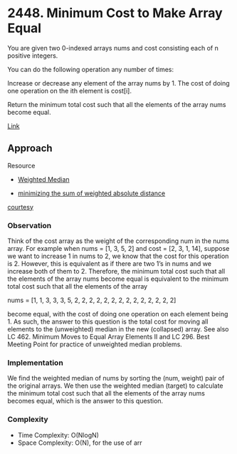 # 2448. Minimum Cost to Make Array Equal

You are given two 0-indexed arrays nums and cost consisting each of n positive integers.

You can do the following operation any number of times:

Increase or decrease any element of the array nums by 1.
The cost of doing one operation on the ith element is cost[i].

Return the minimum total cost such that all the elements of the array nums become equal.

[Link](https://leetcode.com/problems/minimum-cost-to-make-array-equal/description/)

## Approach

Resource

- [Weighted Median](https://en.wikipedia.org/wiki/Weighted_median#:~:text=In%20statistics%2C%20a%20weighted%20median,central%20tendency%2C%20robust%20against%20outliers.)

- [minimizing the sum of weighted absolute distance](https://math.stackexchange.com/questions/1547336/minimizing-the-sum-of-weighted-absolute-distance)

[courtesy](https://leetcode.com/problems/minimum-cost-to-make-array-equal/solutions/2734183/python3-weighted-median-o-nlogn-with-explanations/)

### Observation
Think of the cost array as the weight of the corresponding num in the nums array. For example when nums = [1, 3, 5, 2] and cost = [2, 3, 1, 14], suppose we want to increase 1 in nums to 2, we know that the cost for this operation is 2. However, this is equivalent as if there are two 1’s in nums and we increase both of them to 2. Therefore, the minimum total cost such that all the elements of the array nums become equal is equivalent to the minimum total cost such that all the elements of the array

nums = [1, 1, 3, 3, 3, 5, 2, 2, 2, 2, 2, 2, 2, 2, 2, 2, 2, 2, 2, 2]

become equal, with the cost of doing one operation on each element being 1. As such, the answer to this question is the total cost for moving all elements to the (unweighted) median in the new (collapsed) array. See also LC 462. Minimum Moves to Equal Array Elements II and LC 296. Best Meeting Point for practice of unweighted median problems.

### Implementation
We find the weighted median of nums by sorting the (num, weight) pair of the original arrays. We then use the weighted median (target) to calculate the minimum total cost such that all the elements of the array nums becomes equal, which is the answer to this question.

### Complexity
- Time Complexity: O(NlogN)
- Space Complexity: O(N), for the use of arr